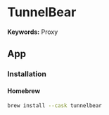 # TunnelBear

**Keywords:** Proxy

## App

### Installation

#### Homebrew

```sh
brew install --cask tunnelbear
```
